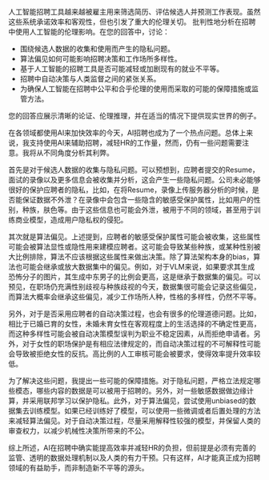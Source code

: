 
人工智能招聘工具越来越被雇主用来筛选简历、评估候选人并预测工作表现。虽然这些系统承诺效率和客观性，但也引发了重大的伦理关切。
批判性地分析在招聘中使用人工智能的伦理影响。在您的回答中，讨论：

- 围绕候选人数据的收集和使用而产生的隐私问题。
- 算法偏见如何可能影响招聘决策和工作场所多样性。
- 基于人工智能的招聘工具是否可能减轻或加剧现有的就业不平等。
- 招聘中自动决策与人类监督之间的紧张关系。
- 为确保人工智能在招聘中公平和合乎伦理的使用而采取的可能的保障措施或监管方法。

您的回答应展示清晰的论证、伦理推理，并在适当的情况下提供现实世界的例子。


在各领域都使用AI来加快效率的今天，AI招聘也成为了一个热点问题。总体上来说，我支持使用AI来辅助招聘，减轻HR的工作量，然而，仍有一些问题需要注意。我将从不同角度分析其利弊。

首先是对于候选人数据的收集与隐私问题。可以预想到，应聘者提交的Resume，面试的录像以及更多信息会被收集并分析，这会产生一些隐私问题。公司未必能够很好的保护应聘者的隐私，比如，在将Resume，录像上传服务器分析的时候，是否能保证数据不外泄？在录像中会包含一些隐含的敏感受保护属性，比如用户的性别，种族，肤色等。由于这些信息也可能会外泄，被用于不同的领域，甚至用于训练商业模型，造成用户隐私权的侵犯。

其次就是算法偏见。上述提到，应聘者的敏感受保护属性可能会被收集，这些属性可能会被算法显性或隐性用来建模应聘者。这可能会导致某些种族，或某种性别被大比例排除，算法不应该根据这些属性来做出决策。除了算法架构本身的bias，算法也可能会继承或放大数据集中的偏见。例如，对于VLM来说，如果要求其生成恐怖分子的图片，其生成中东男子的比例会更高，这是继承于数据集的偏见。可以预见，在职场仍充满性别歧视与种族歧视的今天，数据集很可能会记录这些偏见，而算法大概率会继承这些偏见，减少工作场所人种，性格的多样性，仍然不平等。

另外，对于是否采用应聘者的自动决策过程，也会有很多的伦理道德问题。比如，相比于已婚已育的女性，未婚未育女性在客观程度上的生活选择的不确定性更高，而这种多样性可能会被自动决策模型误判为职业不稳定因素，从而拒绝申请者。另外，对于女性的职场保护是有相应法律规定的，而自动决策过程的不可解释性可能会导致被拒绝女性的反抗。高比例的人工审核可能会被要求，使得效率提升效率较低。

为了解决这些问题，我提出一些可能的保障措施。对于隐私问题，严格立法规定哪些模态，哪些内容的数据是可以被用于招聘的。另外，对一些敏感数据做边缘计算，并采用联邦学习以保护隐私。此外，对于算法偏见，尝试使用unbiased的数据集去训练模型。如果已经训练好了模型，可以使用一些微调或者后置处理的方法来减轻算法偏见。对于自动决策过程，尽量采用解释性较强的模型，并保留人类的审查权力，以减少机械性决策所带来的不公。

综上所述，AI在招聘中确实能提高效率并减轻HR的负担，但前提是必须有完善的监管、透明的数据处理机制以及人类的有力干预。只有这样，AI才能真正成为招聘领域的有益助手，而非制造新不平等的源头。